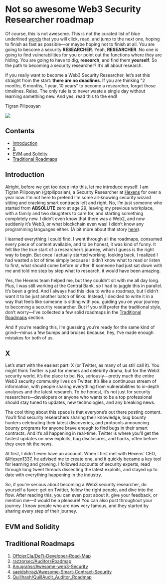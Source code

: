 # Not so awesome Web3 Security Researcher roadmap

Of course, this is not awesome. This is not the curated list of blue underlined [words](https://blank.page/) that you will click, read, and jump to the next one, hoping to finish as fast as possible—or maybe hoping not to finish at all. You are going to become a security **RESEARCHER**. Yeah, **RESEARCHER**. No one is going to find vulnerabilities for you or point out the functions where they are hiding. You are going to have to dig, **research**, and find them **yourself**. So the path to becoming a security researcher? It’s all about research.

If you really want to become a Web3 Security Researcher, let’s set this straight from the start: **there are no deadlines**. If you are thinking “2 months, 6 months, 1 year, 10 years” to become a researcher, forget those timelines. Relax. The only rule is to never waste a single day without learning something new. And yes, read this to the end!

Tigran Piliposyan

<a href="https://twitter.com/tpiliposian" target="_blank"><img src="https://img.shields.io/twitter/follow/nestframework.svg?style=social&label=Follow"></a>

## Contents

- [Introduction](#introduction)
- [X](#x)
- [EVM and Solidity](#evm-and-solidity)
- [Traditional Roadmaps](#traditional-roadmaps)

## Introduction

Alright, before we get too deep into this, let me introduce myself. I am Tigran Piliposyan (@tpiliposian), a Security Researcher at [Hexens](https://hexens.io/) for over a year now. I’m not here to pretend I’m some all-knowing security wizard sitting and cracking smart contracts left and right. No, I’m just someone who started from **ABSOLUTE** zero at age 29, leaving my previous workplace, with a family and two daughters to care for, and starting something completely new. I didn’t even know that there was a Web2, and now suddenly it’s Web3, or what blockchain even was! I didn’t know any programming languages either. (A bit more about that story [here](https://x.com/tpiliposian/status/1699805833167614299)).

I learned everything I could find. I went through all the roadmaps, consumed every piece of content available, and to be honest, it was kind of funny. It felt like the true start of a researcher’s journey, which I guess is the right way to begin. But once I actually started working, looking back, I realized I had wasted a lot of time simply because I didn’t know what to read or listen to first, what should come before or after. If someone had just sat down with me and told me step by step what to research, it would have been amazing.

Yes, the Hexens team helped me, but they couldn’t sit with me all day long. Plus, I was still working at the Central Bank, so I had to juggle this in parallel. It’s been a grind. And I always had this idea to write a roadmap, but I didn’t want it to be just another batch of links. Instead, I decided to write it in a way that feels like someone is sitting with you, guiding you on your journey to becoming a security researcher. But if you still prefer the traditional style, don’t worry—I’ve collected a few solid roadmaps in the [Traditional Roadmaps](#traditional-roadmaps) section.

And if you’re reading this, I’m guessing you’re ready for the same kind of grind—minus a few bumps and bruises because, hey, I’ve made enough mistakes for both of us.

## X

Let’s start with the easiest part: X (or Twitter, as many of us still call it). You might think Twitter is just for memes and celebrity drama, but for the Web3 security world, it’s the place to be. No, seriously—pretty much the entire Web3 security community lives on Twitter. It’s like a continuous stream of information, with people sharing everything from vulnerabilities to in-depth analyses and the latest research. To be honest, it’s not just for security researchers—developers or anyone who wants to be a top professional should stay tuned to updates, new technologies, and any breaking news.

The cool thing about this space is that everyone’s out there posting content. You’ll find security researchers sharing their knowledge, bug bounty hunters celebrating their latest discoveries, and protocols announcing bounty programs for anyone brave enough to find bugs in their smart contracts. And it’s all happening in real-time. Twitter is where you’ll get the fastest updates on new exploits, bug disclosures, and hacks, often before they even hit the news.

At first, I didn’t even have an account. When I first met with Hexens' CEO, [@Hexen1337](https://x.com/Hexen1337), he advised me to create one, and it quickly became a key tool for learning and growing. I followed accounts of security experts, read through long tweet threads dissecting the latest exploits, and stayed up to date with everything happening in the industry.

So, if you’re serious about becoming a Web3 security researcher, do yourself a favor: get on Twitter, follow the right people, and dive into the flow. After reading this, you can even post about it, give your feedback, or mention me—it would be a pleasure! You can also post throughout your journey. I know people who are now very famous, and they started by sharing every step of their journey.

## EVM and Solidity




## Traditional Roadmaps

1. [OffcierCia/DeFi-Developer-Road-Map](https://github.com/OffcierCia/DeFi-Developer-Road-Map)
2. [razzorsec/AuditorsRoadmap](https://github.com/razzorsec/AuditorsRoadmap)
3. [Anugrahsr/Awesome-web3-Security](https://github.com/Anugrahsr/Awesome-web3-Security)
4. [saeidshirazi/Awesome-Smart-Contract-Security](https://github.com/saeidshirazi/Awesome-Smart-Contract-Security)
5. [Quillhash/QuillAudit_Auditor_Roadmap](https://github.com/Quillhash/QuillAudit_Auditor_Roadmap)

